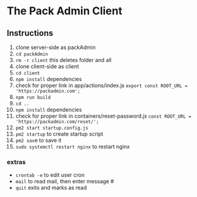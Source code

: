 # The Pack Admin Client

## Instructions

1. clone server-side as packAdmin
2. `cd packAdmin`
3. `rm -r client`  this deletes folder and all
4. clone client-side as client
5. `cd client`
6. `npm install` dependencies
7. check for proper link in app/actions/index.js `export const ROOT_URL = 'https://packadmin.com';`
8. `npm run build`
9. `cd ..`
10. `npm install` dependencies
11. check for proper link in containers/reset-password.js `const ROOT_URL = 'https://packadmin.com/reset/';`
12. `pm2 start startup.config.js`
13. `pm2 startup` to create startup script
14. `pm2 sav`e to save it
15. `sudo systemctl restart nginx` to restart nginx


### extras

* `crontab -e` to edit user cron
* `mail` to read mail, then enter message #
* `quit` exits and marks as read

